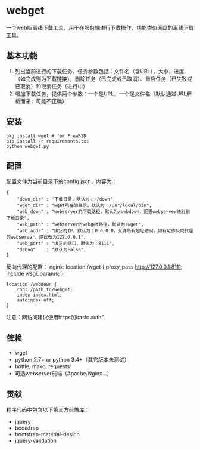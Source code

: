 # webget

一个web版离线下载工具，用于在服务端进行下载操作，功能类似网盘的离线下载工具。

## 基本功能

1. 列出当前进行的下载任务，任务参数包括：文件名（含URL），大小，进度（如完成则为下载链接），删除任务（已完成或已取消）、重启任务（已失败或已取消）和取消任务（进行中）
1. 增加下载任务，提供两个参数：一个是URL，一个是文件名（默认通过URL解析而来，可能不正确）

## 安装

    pkg install wget # for FreeBSD
    pip install -r requirements.txt
    python webget.py

## 配置

配置文件为当前目录下的config.json，内容为：

    {
        "down_dir" : "下载目录，默认为：~/down",
        "wget_dir" : "wget所在的目录，默认为：/usr/local/bin",
        "web_down" : "webserver的下载路径，默认为/webdown，配置webserver映射到下载目录",
        "web_path" : "webserver的webget路径，默认为/wget",
        "web_addr" : "绑定的IP，默认为：0.0.0.0，允许所有地址访问，如有可作反向代理的webserver，建议改为127.0.0.1",
        "web_port" : "绑定的端口，默认为：8111",
        "debug"    : "默认为False",
    }

反向代理的配置：
nginx:
    location /wget {
        proxy_pass http://127.0.0.1:8111;
        include        wsgi_params;
    }

    location /webdown {
        root /path_to/webget;
        index index.html;
        autoindex off;
    }

注意：网访问建议使用https加basic auth",

## 依赖

* wget
* python 2.7+ or python 3.4+（其它版本未测试）
* bottle, mako, requests
* 可选webserver前端（Apache/Nginx...）

## 贡献

程序代码中包含以下第三方前端库：

* jquery
* bootstrap
* bootstrap-material-design
* jquery-validation
